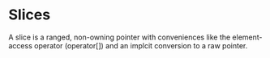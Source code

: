 # Slices
A slice is a ranged, non-owning pointer with conveniences like the element-access operator (operator[]) and an 
implcit conversion to a raw pointer. 
